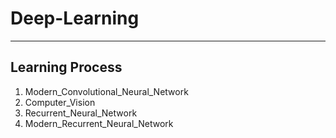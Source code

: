 # Deep-Learning
---
## Learning Process
1. Modern_Convolutional_Neural_Network
2. Computer_Vision
3. Recurrent_Neural_Network
4. Modern_Recurrent_Neural_Network